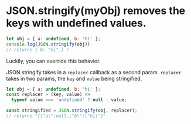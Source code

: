 # JSON.stringify(myObj) removes the keys with undefined values.

```javascript
let obj = { a: undefined, b: 'hi' };
console.log(JSON.stringify(obj))
// returns { b: "hi" } !
```

Luckily, you can override this behavior.

JSON.stringify takes in a `replacer` callback as a second param.
`replacer` takes in two params, the `key` and `value` being stringified.

```javascript
let obj = { a: undefined, b: 'hi' };
const replacer = (key, value) =>
  typeof value === 'undefined' ? null : value;

const stringified = JSON.stringify(obj, replacer);
// returns "{\"a\":null,\"b\":\"hi\"}"
```
